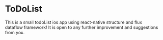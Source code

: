 # ToDoList

This is a small todoList ios app using react-native structure and flux dataflow framework!
It is open to any further improvement and suggestions from you.

